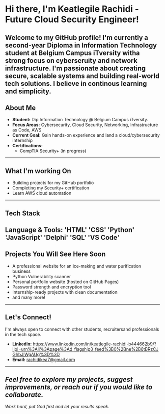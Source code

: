 # Hi there, I'm Keatlegile Rachidi - Future Cloud Security Engineer!
Welcome to my GitHub profile! I'm currently a second-year Diploma in Information Technology student at Belgium Campus iTversity witha strong focus on cyberseruity and network infrastructure. I'm passionate about creating secure, scalable systems and building real-world tech solutions. I believe in continous learning and simplicity.
------
## About Me
- **Student:** Dip Information Technology @ Belgium Campus iTversity.
- **Focus Areas:** Cybersecurity, Cloud Security, Networking, Infrastructure as Code, AWS
- **Current Goal:** Gain hands-on experience and land a cloud/cybersecurity internship
- **Certifications:**
  - CompTIA Security+ (in progress)
------
## What I'm working On
- Building projects for my GitHub portfolio
- Completing my Security+ certification
- Learn AWS cloud automation
------
## Tech Stack
**Language & Tools:**
'HTML'  'CSS'  'Python'  'JavaScript'  'Delphi'  'SQL'
'VS Code'
------
## Projects You Will See Here Soon
- A professional website for an ice-making and water purification business
- Python Vulnerability scanner
- Personal portfolio website (hosted on GitHub Pages)
- Password strength and encryption tool
- Internship-ready projects with clean documentation
- and many more!
------
## Let's Connect!
I'm always open to connect with other students, recruitersand professionals in the tech space.
- **LinkedIn:** https://www.linkedin.com/in/keatlegile-rachidi-b444662b9/?lipi=urn%3Ali%3Apage%3Ad_flagship3_feed%3B0%2Bne%2B6tBRzCJGhbJIWgAUg%3D%3D
- **Email:** rachidikea7@gmail.com
------
*Feel free to explore my projects, suggest improvements, or reach our if you would like to collaborate.*
------
*Work hard, put God first and let your results speak.*

